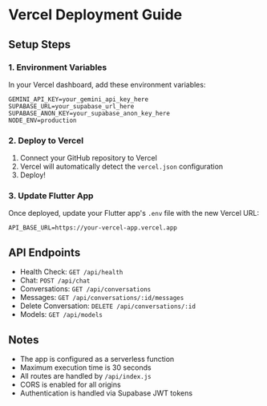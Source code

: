 # Vercel Deployment Guide

## Setup Steps

### 1. Environment Variables
In your Vercel dashboard, add these environment variables:

```
GEMINI_API_KEY=your_gemini_api_key_here
SUPABASE_URL=your_supabase_url_here
SUPABASE_ANON_KEY=your_supabase_anon_key_here
NODE_ENV=production
```

### 2. Deploy to Vercel
1. Connect your GitHub repository to Vercel
2. Vercel will automatically detect the `vercel.json` configuration
3. Deploy!

### 3. Update Flutter App
Once deployed, update your Flutter app's `.env` file with the new Vercel URL:

```
API_BASE_URL=https://your-vercel-app.vercel.app
```

## API Endpoints

- Health Check: `GET /api/health`
- Chat: `POST /api/chat`
- Conversations: `GET /api/conversations`
- Messages: `GET /api/conversations/:id/messages`
- Delete Conversation: `DELETE /api/conversations/:id`
- Models: `GET /api/models`

## Notes

- The app is configured as a serverless function
- Maximum execution time is 30 seconds
- All routes are handled by `/api/index.js`
- CORS is enabled for all origins
- Authentication is handled via Supabase JWT tokens 